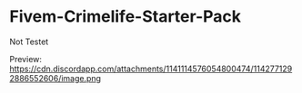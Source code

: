 # Fivem-Crimelife-Starter-Pack

Not Testet 


Preview: https://cdn.discordapp.com/attachments/1141114576054800474/1142771292886552606/image.png
